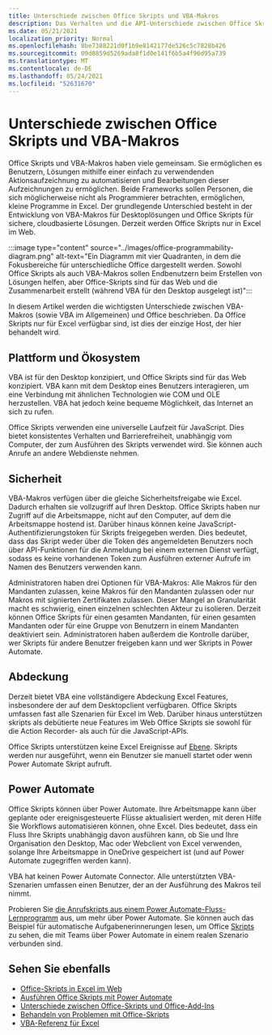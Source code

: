 ```yaml
---
title: Unterschiede zwischen Office Skripts und VBA-Makros
description: Das Verhalten und die API-Unterschiede zwischen Office Skripts und Excel VBA-Makros.
ms.date: 05/21/2021
localization_priority: Normal
ms.openlocfilehash: 8be7388221d0f1b9e8142177de526c5c7828b426
ms.sourcegitcommit: 09d8859d5269ada8f1d0e141f6b5a4f96d95a739
ms.translationtype: MT
ms.contentlocale: de-DE
ms.lasthandoff: 05/24/2021
ms.locfileid: "52631670"
---
```

# <a name="differences-between-office-scripts-and-vba-macros"></a>Unterschiede zwischen Office Skripts und VBA-Makros

Office Skripts und VBA-Makros haben viele gemeinsam. Sie ermöglichen es Benutzern, Lösungen mithilfe einer einfach zu verwendenden Aktionsaufzeichnung zu automatisieren und Bearbeitungen dieser Aufzeichnungen zu ermöglichen. Beide Frameworks sollen Personen, die sich möglicherweise nicht als Programmierer betrachten, ermöglichen, kleine Programme in Excel.
Der grundlegende Unterschied besteht in der Entwicklung von VBA-Makros für Desktoplösungen und Office Skripts für sichere, cloudbasierte Lösungen. Derzeit werden Office Skripts nur in Excel im Web.

:::image type="content" source="../images/office-programmability-diagram.png" alt-text="Ein Diagramm mit vier Quadranten, in dem die Fokusbereiche für unterschiedliche Office dargestellt werden. Sowohl Office Skripts als auch VBA-Makros sollen Endbenutzern beim Erstellen von Lösungen helfen, aber Office-Skripts sind für das Web und die Zusammenarbeit erstellt (während VBA für den Desktop ausgelegt ist)":::

In diesem Artikel werden die wichtigsten Unterschiede zwischen VBA-Makros (sowie VBA im Allgemeinen) und Office beschrieben. Da Office Skripts nur für Excel verfügbar sind, ist dies der einzige Host, der hier behandelt wird.

## <a name="platform-and-ecosystem"></a>Plattform und Ökosystem

VBA ist für den Desktop konzipiert, und Office Skripts sind für das Web konzipiert. VBA kann mit dem Desktop eines Benutzers interagieren, um eine Verbindung mit ähnlichen Technologien wie COM und OLE herzustellen. VBA hat jedoch keine bequeme Möglichkeit, das Internet an sich zu rufen.

Office Skripts verwenden eine universelle Laufzeit für JavaScript. Dies bietet konsistentes Verhalten und Barrierefreiheit, unabhängig vom Computer, der zum Ausführen des Skripts verwendet wird. Sie können auch Anrufe an andere Webdienste nehmen.

## <a name="security"></a>Sicherheit

VBA-Makros verfügen über die gleiche Sicherheitsfreigabe wie Excel. Dadurch erhalten sie vollzugriff auf Ihren Desktop. Office Skripts haben nur Zugriff auf die Arbeitsmappe, nicht auf den Computer, auf dem die Arbeitsmappe hostend ist. Darüber hinaus können keine JavaScript-Authentifizierungstoken für Skripts freigegeben werden. Dies bedeutet, dass das Skript weder über die Token des angemeldeten Benutzers noch über API-Funktionen für die Anmeldung bei einem externen Dienst verfügt, sodass es keine vorhandenen Token zum Ausführen externer Aufrufe im Namen des Benutzers verwenden kann.

Administratoren haben drei Optionen für VBA-Makros: Alle Makros für den Mandanten zulassen, keine Makros für den Mandanten zulassen oder nur Makros mit signierten Zertifikaten zulassen. Dieser Mangel an Granularität macht es schwierig, einen einzelnen schlechten Akteur zu isolieren. Derzeit können Office Skripts für einen gesamten Mandanten, für einen gesamten Mandanten oder für eine Gruppe von Benutzern in einem Mandanten deaktiviert sein. Administratoren haben außerdem die Kontrolle darüber, wer Skripts für andere Benutzer freigeben kann und wer Skripts in Power Automate.

## <a name="coverage"></a>Abdeckung

Derzeit bietet VBA eine vollständigere Abdeckung Excel Features, insbesondere der auf dem Desktopclient verfügbaren. Office Skripts umfassen fast alle Szenarien für Excel im Web. Darüber hinaus unterstützen skripts als debütierte neue Features im Web Office Skripts sie sowohl für die Action Recorder- als auch für die JavaScript-APIs.

Office Skripts unterstützen keine Excel Ereignisse auf [Ebene](/office/vba/excel/concepts/events-worksheetfunctions-shapes/using-events-with-excel-objects). Skripts werden nur ausgeführt, wenn ein Benutzer sie manuell startet oder wenn Power Automate Skript aufruft.

## <a name="power-automate"></a>Power Automate

Office Skripts können über Power Automate. Ihre Arbeitsmappe kann über geplante oder ereignisgesteuerte Flüsse aktualisiert werden, mit deren Hilfe Sie Workflows automatisieren können, ohne Excel. Dies bedeutet, dass ein Fluss Ihre Skripts unabhängig davon ausführen kann, ob Sie und Ihre Organisation den Desktop, Mac oder Webclient von Excel verwenden, solange Ihre Arbeitsmappe in OneDrive gespeichert ist (und auf Power Automate zugegriffen werden kann).

VBA hat keinen Power Automate Connector. Alle unterstützten VBA-Szenarien umfassen einen Benutzer, der an der Ausführung des Makros teil nimmt.

Probieren Sie [die Anrufskripts aus einem Power Automate-Fluss-Lernprogramm](../tutorials/excel-power-automate-manual.md) aus, um mehr über Power Automate. Sie können auch das Beispiel für automatische Aufgabenerinnerungen lesen, um Office [Skripts](scenarios/task-reminders.md) zu sehen, die mit Teams über Power Automate in einem realen Szenario verbunden sind.

## <a name="see-also"></a>Sehen Sie ebenfalls

- [Office-Skripts in Excel im Web](../overview/excel.md)
- [Ausführen Office Skripts mit Power Automate](../develop/power-automate-integration.md)
- [Unterschiede zwischen Office-Skripts und Office-Add-Ins](add-ins-differences.md)
- [Behandeln von Problemen mit Office-Skripts](../testing/troubleshooting.md)
- [VBA-Referenz für Excel](/office/vba/api/overview/excel)
